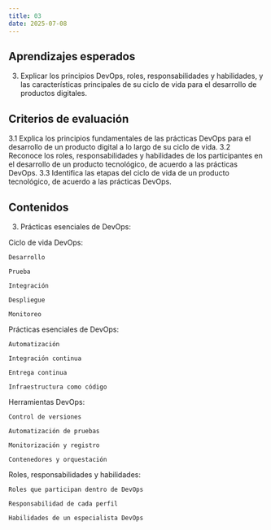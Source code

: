 ```yaml
---
title: 03
date: 2025-07-08
---
```


## Aprendizajes esperados
3. Explicar los principios DevOps, roles, responsabilidades y habilidades, y las características principales de su ciclo de vida para el desarrollo de productos digitales.
## Criterios de evaluación
3.1 Explica los principios fundamentales de las prácticas DevOps para el desarrollo de un producto digital a lo largo de su ciclo de vida.
3.2 Reconoce los roles, responsabilidades y habilidades de los participantes en el desarrollo de un producto tecnológico, de acuerdo a las prácticas DevOps.
3.3 Identifica las etapas del ciclo de vida de un producto tecnológico, de acuerdo a las prácticas DevOps.
## Contenidos
3. Prácticas esenciales de DevOps:

Ciclo de vida DevOps:

    Desarrollo

    Prueba

    Integración

    Despliegue

    Monitoreo

Prácticas esenciales de DevOps:

    Automatización

    Integración continua

    Entrega continua

    Infraestructura como código

Herramientas DevOps:

    Control de versiones

    Automatización de pruebas

    Monitorización y registro

    Contenedores y orquestación

Roles, responsabilidades y habilidades:

    Roles que participan dentro de DevOps

    Responsabilidad de cada perfil

    Habilidades de un especialista DevOps